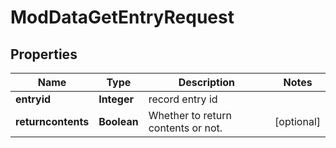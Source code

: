 

# ModDataGetEntryRequest


## Properties

| Name | Type | Description | Notes |
|------------ | ------------- | ------------- | -------------|
|**entryid** | **Integer** | record entry id |  |
|**returncontents** | **Boolean** | Whether to return contents or not. |  [optional] |



